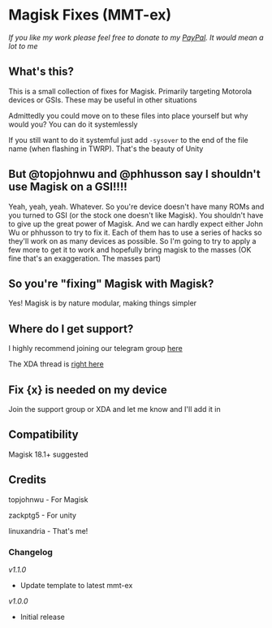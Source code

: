 # Magisk Fixes (MMT-ex) 

_If you like my work please feel free to donate to my [PayPal](https://paypal.me/innonetlife). It would mean a lot to me_

## What's this?

This is a small collection of fixes for Magisk. Primarily targeting Motorola devices 
or GSIs. These may be useful in other situations

Admittedly you could move on to these files into place yourself but why would you?
You can do it systemlessly

If you still want to do it systemful just add `-sysover` to the end of the file name (when flashing in TWRP). That's the beauty of Unity

## But @topjohnwu and @phhusson say I shouldn't use Magisk on a GSI!!!! 

Yeah, yeah, yeah. Whatever. So you're device doesn't have many ROMs and you turned to GSI (or the stock one doesn't like Magisk). 
You shouldn't have to give up the great power of Magisk. And we can hardly expect either John Wu or phhusson to try to fix it. Each of them has to use a series of hacks so they'll work on as many devices as possible. So I'm going to try to apply a few more to get it to work and hopefully bring magisk to the masses (OK fine that's an exaggeration. The masses part) 


## So you're "fixing" Magisk with Magisk?

Yes! Magisk is by nature modular, making things simpler

## Where do I get support?

I highly recommend joining our telegram group [here](https://t.me/inlmagisk)

The XDA thread is [right here](https://forum.xda-developers.com/android/software/magiskfixes-fixing-magisk-magisk-t3977203)

## Fix {x} is needed on my device

Join the support group or XDA and let me know and I'll add it in

## Compatibility 

Magisk 18.1+ suggested 




## Credits

topjohnwu - For Magisk

zackptg5 - For unity

linuxandria - That's me! 

### Changelog

_v1.1.0_

- Update template to latest mmt-ex

_v1.0.0_

- Initial release 



